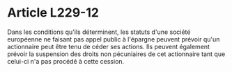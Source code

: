 # Article L229-12

Dans les conditions qu'ils déterminent, les statuts d'une société européenne ne faisant pas appel public à l'épargne peuvent prévoir qu'un actionnaire peut être tenu de céder ses actions. Ils peuvent également prévoir la suspension des droits non pécuniaires de cet actionnaire tant que celui-ci n'a pas procédé à cette cession.